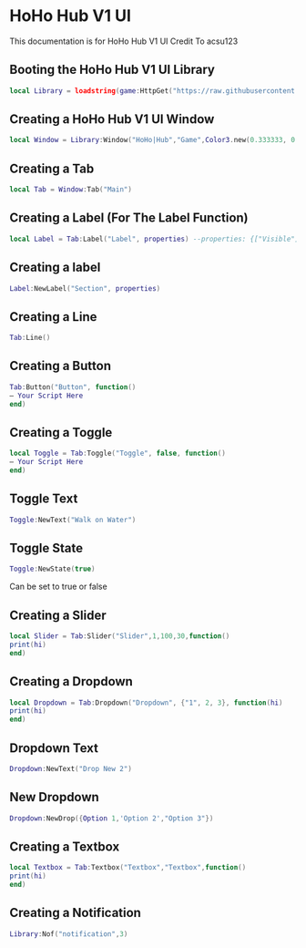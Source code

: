 # HoHo Hub V1 UI
This documentation is for HoHo Hub V1 UI Credit To acsu123

## Booting the HoHo Hub V1 UI Library
```lua
local Library = loadstring(game:HttpGet("https://raw.githubusercontent.com/acsu123/HOHO_H/main/hoho_lib.lua", true))()
```




## Creating a HoHo Hub V1 UI Window
```lua
local Window = Library:Window("HoHo|Hub","Game",Color3.new(0.333333, 0.666667, 1))
```

## Creating a Tab
```lua
local Tab = Window:Tab("Main")
```

## Creating a Label (For The Label Function)
```lua
local Label = Tab:Label("Label", properties) --properties: {["Visible"] = false}
```

## Creating a label
```lua
Label:NewLabel("Section", properties)
```

## Creating a Line
```lua
Tab:Line()
```

## Creating a Button
```lua
Tab:Button("Button", function()
— Your Script Here
end)
```

## Creating a Toggle
```lua
local Toggle = Tab:Toggle("Toggle", false, function()
— Your Script Here
end) 
```

## Toggle Text
```lua
Toggle:NewText("Walk on Water")
```

## Toggle State
```lua
Toggle:NewState(true)
```
Can be set to true or false

## Creating a Slider
```lua
local Slider = Tab:Slider("Slider",1,100,30,function()
print(hi)
end)
```

## Creating a Dropdown
```lua
local Dropdown = Tab:Dropdown("Dropdown", {"1", 2, 3}, function(hi)
print(hi)
end)
```

## Dropdown Text
```lua
Dropdown:NewText("Drop New 2")
```

## New Dropdown
```lua
Dropdown:NewDrop({Option 1,'Option 2',"Option 3"})
```

## Creating a Textbox
```lua
local Textbox = Tab:Textbox("Textbox","Textbox",function()
print(hi)
end)
```

## Creating a Notification
```lua
Library:Nof("notification",3)
```
